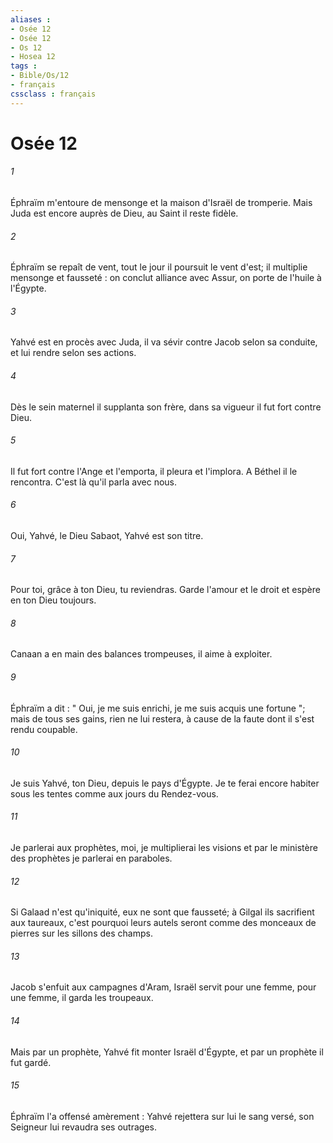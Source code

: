 ```yaml
---
aliases : 
- Osée 12
- Osée 12
- Os 12
- Hosea 12
tags : 
- Bible/Os/12
- français
cssclass : français
---
```


# Osée 12

###### 1
Éphraïm m'entoure de mensonge et la maison d'Israël de tromperie. Mais Juda est encore auprès de Dieu, au Saint il reste fidèle. 
###### 2
Éphraïm se repaît de vent, tout le jour il poursuit le vent d'est; il multiplie mensonge et fausseté : on conclut alliance avec Assur, on porte de l'huile à l'Égypte. 
###### 3
Yahvé est en procès avec Juda, il va sévir contre Jacob selon sa conduite, et lui rendre selon ses actions. 
###### 4
Dès le sein maternel il supplanta son frère, dans sa vigueur il fut fort contre Dieu. 
###### 5
Il fut fort contre l'Ange et l'emporta, il pleura et l'implora. A Béthel il le rencontra. C'est là qu'il parla avec nous. 
###### 6
Oui, Yahvé, le Dieu Sabaot, Yahvé est son titre. 
###### 7
Pour toi, grâce à ton Dieu, tu reviendras. Garde l'amour et le droit et espère en ton Dieu toujours. 
###### 8
Canaan a en main des balances trompeuses, il aime à exploiter. 
###### 9
Éphraïm a dit : " Oui, je me suis enrichi, je me suis acquis une fortune "; mais de tous ses gains, rien ne lui restera, à cause de la faute dont il s'est rendu coupable. 
###### 10
Je suis Yahvé, ton Dieu, depuis le pays d'Égypte. Je te ferai encore habiter sous les tentes comme aux jours du Rendez-vous. 
###### 11
Je parlerai aux prophètes, moi, je multiplierai les visions et par le ministère des prophètes je parlerai en paraboles. 
###### 12
Si Galaad n'est qu'iniquité, eux ne sont que fausseté; à Gilgal ils sacrifient aux taureaux, c'est pourquoi leurs autels seront comme des monceaux de pierres sur les sillons des champs. 
###### 13
Jacob s'enfuit aux campagnes d'Aram, Israël servit pour une femme, pour une femme, il garda les troupeaux. 
###### 14
Mais par un prophète, Yahvé fit monter Israël d'Égypte, et par un prophète il fut gardé. 
###### 15
Éphraïm l'a offensé amèrement : Yahvé rejettera sur lui le sang versé, son Seigneur lui revaudra ses outrages. 
